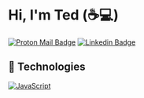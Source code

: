 # Hi, I'm Ted (:coffee::computer:)

[![Proton Mail Badge](https://img.shields.io/badge/ProtonMail-8B89CC?style=for-the-badge&logo=protonmail&logoColor=white)](mailto:p0599847@protonmail.com)
[![Linkedin Badge](https://img.shields.io/badge/LinkedIn-0077B5?style=for-the-badge&logo=linkedin&logoColor=white)](https://www.linkedin.com/in/ted-crabeck/)


## :wrench: Technologies

[![JavaScript](https://img.shields.io/badge/JavaScript-323330?style=for-the-badge&logo=javascript&logoColor=F7DF1E)](#)

